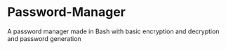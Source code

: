 # Password-Manager
A password manager made in Bash with basic encryption and decryption and password generation
